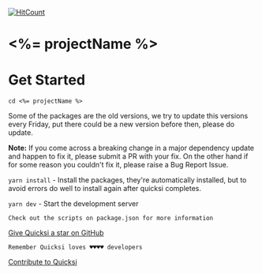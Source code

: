 [![HitCount](http://hits.dwyl.com/AnayoOleru/quicksi/ree/master/templates/typescript/node-ts/node-ts-gql-simple.svg)](http://hits.dwyl.com/AnayoOleru/quicksi/tree/master/templates/typescript/node-ts/node-ts-gql-simple) 

# <%= projectName %>

# Get Started

`cd <%= projectName %>`
 
 Some of the packages are the old versions, we try to update this versions every Friday, put there could be a new version before then, please do update.

**Note:** If you come across a breaking change in a major dependency update and
happen to fix it, please submit a PR with your fix. On the other hand if for
some reason you couldn't fix it, please raise a Bug Report Issue.

`yarn install` - Install the packages, they're automatically installed, but to avoid errors do well to install again after quicksi completes.

`yarn dev` - Start the development server


```
Check out the scripts on package.json for more information
```


[Give Quicksi a star on GitHub](https://github.com/AnayoOleru/quicksi)

`Remember Quicksi loves ♥️♥️♥️♥️ developers`

[Contribute to Quicksi](https://github.com/AnayoOleru/quicksi/blob/master/CONTRIBUTING.md)
